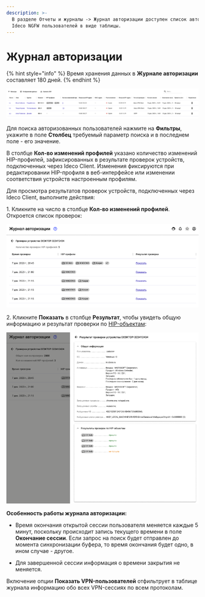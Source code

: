 ```yaml
---
description: >-
  В разделе Отчеты и журналы -> Журнал авторизации доступен список авторизованных на
  Ideco NGFW пользователей в виде таблицы.
---
```


# Журнал авторизации

{% hint style="info" %}
Время хранения данных в **Журнале авторизации** составляет 180 дней.
{% endhint %}

![](/.gitbook/assets/auth-log.png)

Для поиска авторизованных пользователей нажмите на **Фильтры**, укажите в поле **Столбец** требуемый параметр поиска и в последнем поле - его значение.

В столбце **Кол-во изменений профилей** указано количество изменений HIP-профилей, зафиксированных в результате проверок устройств, подключенных через Ideco Client. Изменения фиксируются при редактировании HIP-профиля в веб-интерфейсе или изменении соответствия устройств настроенным профилям.

Для просмотра результатов проверок устройств, подключенных через Ideco Client, выполните действия:

1\. Кликните на число в столбце **Кол-во изменений профилей**. Откроется список проверок:

![](/.gitbook/assets/auth-log1.png)

2\. Кликните **Показать** в столбце **Результат**, чтобы увидеть общую информацию и результат проверки по [HIP-объектам](/settings/users/hip-profiles.md):

![](/.gitbook/assets/auth-log2.png)

**Особенность работы журнала авторизации:**

* Время окончания открытой сессии пользователя меняется каждые 5 минут, поскольку происходит запись текущего времени в поле **Окончание сессии**. Если запрос на поиск будет отправлен до момента синхронизации буфера, то время окончания будет одно, в ином случае - другое.

* Для завершенной сессии информация о времени закрытия не меняется.

Включение опции **Показать VPN-пользователей** отфильтрует в таблице журнала информацию обо всех VPN-сессиях по всем протоколам.